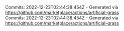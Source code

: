 Commits: 2022-12-23T02:44:38.454Z - Generated via https://github.com/marketplace/actions/artificial-grass
<br>
Commits: 2022-12-23T02:44:38.454Z - Generated via https://github.com/marketplace/actions/artificial-grass
<br>
